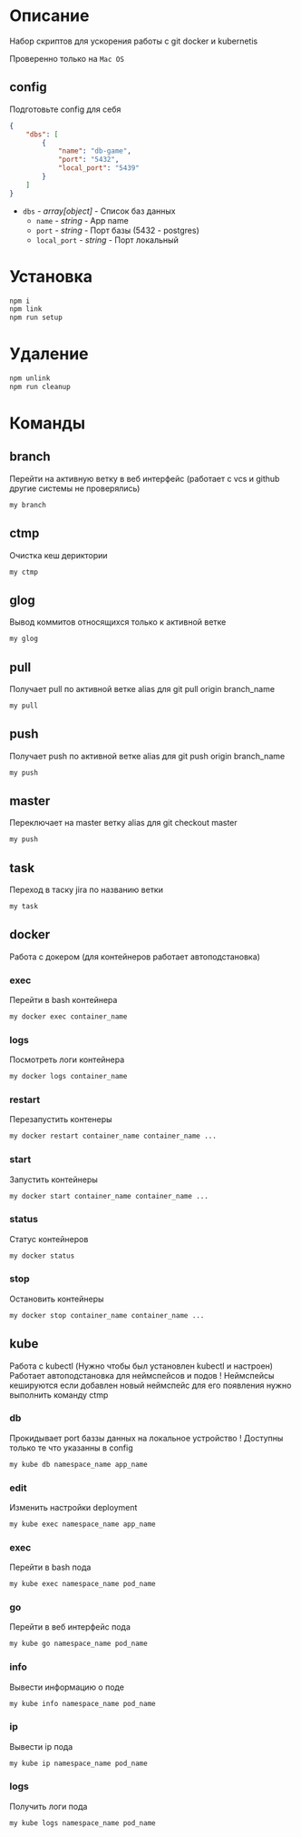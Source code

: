 # Описание

Набор скриптов для ускорения работы с git docker и kubernetis

Проверенно только на `Mac OS`

## config

Подготовьте config для себя

```json
{
    "dbs": [
        {
            "name": "db-game",
            "port": "5432",
            "local_port": "5439"
        }
    ]
}

```

- `dbs` - *array[object]* - Список баз данных
  - `name` - *string* - App name
  - `port` - *string* - Порт базы (5432 - postgres)
  - `local_port` - *string* - Порт локальный

# Установка

```bash
npm i
npm link
npm run setup
```

# Удаление
```bash
npm unlink
npm run cleanup
```

# Команды

## branch

Перейти на активную ветку в веб интерфейс (работает с vcs и github другие системы не проверялись)
```bash
my branch
```

## ctmp

Очистка кеш дериктории
```bash
my ctmp
```

## glog

Вывод коммитов относящихся только к активной ветке
```bash
my glog
```

## pull

Получает pull по активной ветке
alias для git pull origin branch_name
```bash
my pull
```

## push

Получает push по активной ветке
alias для git push origin branch_name
```bash
my push
```

## master

Переключает на master ветку
alias для git checkout master
```bash
my push
```

## task

Переход в таску jira по названию ветки
```bash
my task
```

## docker

Работа с докером (для контейнеров работает автоподстановка)

### exec

Перейти в bash контейнера
```bash
my docker exec container_name
```

### logs

Посмотреть логи контейнера
```bash
my docker logs container_name
```

### restart

Перезапустить контенеры
```bash
my docker restart container_name container_name ...
```

### start

Запустить контейнеры
```bash
my docker start container_name container_name ...
```

### status

Статус контейнеров
```bash
my docker status
```

### stop

Остановить контейнеры
```bash
my docker stop container_name container_name ...
```

## kube

Работа с kubectl (Нужно чтобы был установлен kubectl и настроен)
Работает автоподстановка для неймспейсов и подов
! Неймспейсы кешируются если добавлен новый неймспейс для его появления нужно выполнить команду ctmp

### db

Прокидывает port баззы данных на локальное устройство
! Доступны только те что указанны в config
```bash
my kube db namespace_name app_name
```

### edit

Изменить настройки deployment
```bash
my kube exec namespace_name app_name
```

### exec

Перейти в bash пода
```bash
my kube exec namespace_name pod_name
```

### go

Перейти в веб интерфейс пода
```bash
my kube go namespace_name pod_name
```

### info

Вывести информацию о поде
```bash
my kube info namespace_name pod_name
```

### ip

Вывести ip пода
```bash
my kube ip namespace_name pod_name
```

### logs

Получить логи пода
```bash
my kube logs namespace_name pod_name
```
